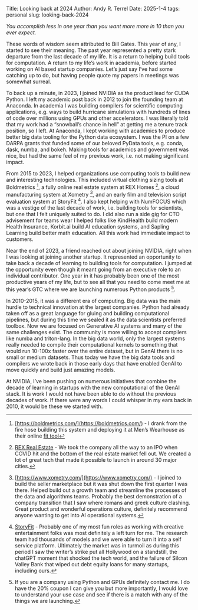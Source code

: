 Title: Looking back at 2024
Author: Andy R. Terrel
Date: 2025-1-4
tags: personal
slug: looking-back-2024

*You accomplish less in one year than you want more more in 10 than you ever expect.* 

These words of wisdom seem attributed to Bill Gates. This year of any, I started to see their meaning. The past year represented a pretty stark departure from the last decade of my life. It is a return to helping build tools for computation. A return to my life’s work in academia, before started working on AI based startup companies. Let’s just say I’ve had some catching up to do, but having people quote my papers in meetings was somewhat surreal. 

To back up a minute, in 2023, I joined NVIDIA as the product lead for CUDA Python. I left my academic post back in 2012 to join the founding team at Anaconda. In academia I was building compilers for scientific computing applications, e.g. ways to build hurricane simulations with hundreds of lines of code over millions using GPUs and other accelerators. I was literally told that my work had a “snowball’s chance in hell” at getting me a tenure track position, so I left. At Anaconda, I kept working with academics to produce better big data tooling for the Python data ecosystem. I was the PI on a few DARPA grants that funded some of our beloved PyData tools, e.g. conda, dask, numba, and bokeh. Making tools for academics and government was nice, but had the same feel of my previous work, i.e. not making significant impact.

From 2015 to 2023, I helped organizations use computing tools to build new and interesting technologies. This included virtual clothing sizing tools at Boldmetrics [^1], a fully online real estate system at REX Homes [^2], a cloud manufacturing system at Xometry [^3], and an early film and television script evaluation system at StoryFit [^4]. I also kept helping with NumFOCUS which was a vestige of the last decade of work, i.e. building tools for scientists, but one that I felt uniquely suited to do. I did also run a side gig for CTO advisement for teams wear I helped folks like KindHealth build modern Health Insurance, Korbit.ai build AI education systems, and Sapling Learning build better math education. All this work had immediate impact to customers. 

Near the end of 2023, a friend reached out about joining NVIDIA, right when I was looking at joining another startup. It represented an opportunity to take back a decade of learning to building tools for computation. I jumped at the opportunity even though it meant going from an executive role to an individual contributor. One year in it has probably been one of the most productive years of my life, but to see all that you need to come meet me at this year’s GTC where we are launching numerous Python products [^5].

In 2010-2015, it was a different era of computing. Big data was the main hurdle to technical innovation at the largest companies. Python had already taken off as a great language for gluing and building computational pipelines, but during this time we sealed it as the data scientists preferred toolbox. Now we are focused on Generative AI systems and many of the same challenges exist. The community is more willing to accept compilers like numba and triton-lang. In the big data world, only the largest systems really needed to compile their computational kernels to something that would run 10-100x faster over the entire dataset, but in GenAI there is no small or medium datasets. Thus today we have the big data tools and compilers we wrote back in those early days that have enabled GenAI to move quickly and build just amazing models.

At NVIDIA, I’ve been pushing on numerous initiatives that combine the decade of learning in startups with the new computational of the GenAI stack. It is work I would not have been able to do without the previous decades of work. If there were any words I could whisper in my ears back in 2010, it would be these we started with. 


[^1]: [https://boldmetrics.com/](https://boldmetrics.com/) - I drank from the fire hose building this system and deploying it at Men’s Wearhouse as their online [fit tool](https://tuxedo.menswearhouse.com/measurements/fit-quiz)
[^2]: [REX Real Estate](https://www.digitaltrends.com/home/rex-new-real-estate-platform/) - We took the company all the way to an IPO when COVID hit and the bottom of the real estate market fell out. We created a lot of great tech that made it possible to launch in around 30 major cities. 
[^3]: [https://www.xometry.com/](https://www.xometry.com/) - I joined to build the seller marketplace but it was shut down the first quarter I was there. Helped build out a growth team and streamline the processes of the data and algorithms teams. Probably the best demonstration of a company transition that I saw where romans and greek culture clashing. Great product and wonderful operations culture, definitely recommend anyone wanting to get into AI operational systems.
[^4]: [StoryFit](https://www.fastcompany.com/91131323/can-ai-and-the-entertainment-industry-co-pilot-to-navigate-change) - Probably one of my most fun roles as working with creative entertainment folks was most definitely a left turn for me. The research team had thousands of models and we were able to turn it into a self service platform. Ultimately the market was in turmoil as during this period I saw the writer’s strike put all Hollywood on a standstill, the chatGPT moment that shocked the tech world, and the failure of Silcon Valley Bank that wiped out debt equity loans for many startups, including ours.
[^5]: If you are a company using Python and GPUs definitely contact me. I do have the 20% coupon I can give you but more importantly, I would love to understand your use case and see if there is a match with any of the things we are launching.